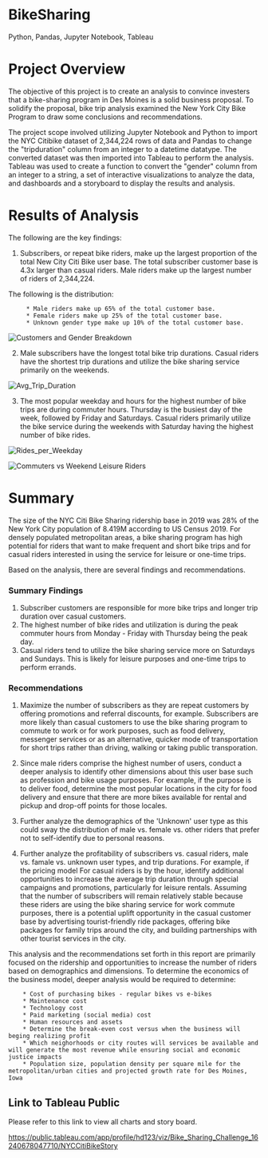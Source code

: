 # BikeSharing
Python, Pandas, Jupyter Notebook, Tableau


# Project Overview
The objective of this project is to create an analysis to convince investers that a bike-sharing program in Des Moines is a solid business proposal. To solidify the proposal, bike trip analysis examined the New York City Bike Program to draw some conclusions and recommendations.

The project scope involved utilizing Jupyter Notebook and Python to import the NYC Citibike dataset of 2,344,224 rows of data and Pandas to change the "tripduration" column from an integer to a datetime datatype. The converted dataset was then imported into Tableau to perform the analysis. Tableau was used to create a function to convert the "gender" column from an integer to a string, a set of interactive visualizations to analyze the data, and dashboards and a storyboard to display the results and analysis.

# Results of Analysis
The following are the key findings:

1) Subscribers, or repeat bike riders, make up the largest proportion of the total New City Citi Bike user base. The total subscriber customer base is 4.3x larger than casual riders. Male riders make up the largest number of riders of 2,344,224. 

The following is the distribution:

         * Male riders make up 65% of the total customer base.
         * Female riders make up 25% of the total customer base.
         * Unknown gender type make up 10% of the total customer base.

![Customers and Gender Breakdown](https://user-images.githubusercontent.com/80140082/122685140-77460100-d1be-11eb-8ae0-6e6e8d058ae7.png)


2) Male subscribers have the longest total bike trip durations. Casual riders have the shortest trip durations and utilize the bike sharing service primarily on the weekends. 

![Avg_Trip_Duration](https://user-images.githubusercontent.com/80140082/122685481-757d3d00-d1c0-11eb-8241-fa2ecb10d98a.png)


3) The most popular weekday and hours for the highest number of bike trips are during commuter hours. Thursday is the busiest day of the week, followed by Friday and Saturdays. Casual riders primarily utilize the bike service during the weekends with Saturday having the highest number of bike rides. 

![Rides_per_Weekday](https://user-images.githubusercontent.com/80140082/122685600-3dc2c500-d1c1-11eb-97b5-3ad98c60fbb5.png)

![Commuters vs  Weekend Leisure Riders](https://user-images.githubusercontent.com/80140082/122685606-474c2d00-d1c1-11eb-8bea-8e5cbf910720.png)


# Summary
The size of the NYC Citi Bike Sharing ridership base in 2019 was 28% of the New York City population of 8.419M according to US Census 2019. For densely populated metropolitan areas, a bike sharing program has high potential for riders that want to make frequent and short bike trips and for casual riders interested in using the service for leisure or one-time trips.

Based on the analysis, there are several findings and recommendations.

### Summary Findings

1) Subscriber customers are responsible for more bike trips and longer trip duration over casual customers.
2) The highest number of bike rides and utilization is during the peak commuter hours from Monday - Friday with Thursday being the peak day.
3) Casual riders tend to utilize the bike sharing service more on Saturdays and Sundays. This is likely for leisure purposes and one-time trips to perform errands.

### Recommendations
1) Maximize the number of subscribers as they are repeat customers by offering promotions and referral discounts, for example. Subscribers are more likely than casual customers to use the bike sharing program to commute to work or for work purposes, such as food delivery, messenger services or as an alternative, quicker mode of transportation for short trips rather than driving, walking or taking public transporation.

2) Since male riders comprise the highest number of users, conduct a deeper analysis to identify other dimensions about this user base such as profession and bike usage purposes. For example, if the purpose is to deliver food, determine the most popular locations in the city for food delivery and ensure that there are more bikes available for rental and pickup and drop-off points for those locales.

3) Further analyze the demographics of the 'Unknown' user type as this could sway the distribution of male vs. female vs. other riders that prefer not to self-identify due to personal reasons. 

4) Further analyze the profitability of subscribers vs. casual riders, male vs. famale vs. unknown user types, and trip durations. For example, if the pricing model For casual riders is by the hour, identify additional opportunities to increase the average trip duration through special campaigns and promotions, particularly for leisure rentals. Assuming that the number of subscribers will remain relatively stable because these riders are using the bike sharing service for work commute purposes, there is a potential uplift opportunity in the casual customer base by advertising tourist-friendly ride packages, offering bike packages for family trips around the city, and building partnerships with other tourist services in the city.

This analysis and the recommendations set forth in this report are primarily focused on the ridership and opportunities to increase the number of riders based on demographics and dimensions. To determine the economics of the business model, deeper analysis would be required to determine: 

        * Cost of purchasing bikes - regular bikes vs e-bikes
        * Maintenance cost
        * Technology cost
        * Paid marketing (social media) cost
        * Human resources and assets
        * Determine the break-even cost versus when the business will beging realizing profit
        * Which neighorhoods or city routes will services be available and will generate the most revenue while ensuring social and economic justice impacts
        * Population size, population density per square mile for the metropolitan/urban cities and projected growth rate for Des Moines, Iowa


## Link to Tableau Public
Please refer to this link to view all charts and story board.

https://public.tableau.com/app/profile/hd123/viz/Bike_Sharing_Challenge_16240678047710/NYCCitiBikeStory
